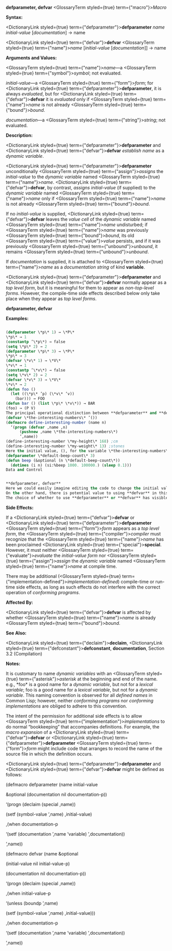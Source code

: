 **defparameter, defvar** <GlossaryTerm styled={true} term={"macro"}><i>Macro</i></GlossaryTerm> 



**Syntax:** 



<DictionaryLink styled={true} term={"defparameter"}><b>defparameter</b></DictionaryLink> *name initial-value* [*documentation*] → name 



<DictionaryLink styled={true} term={"defvar"}><b>defvar</b></DictionaryLink> <GlossaryTerm styled={true} term={"name"}><i>name</i></GlossaryTerm> [*initial-value* [*documentation*]] → name 



**Arguments and Values:** 



<GlossaryTerm styled={true} term={"name"}><i>name</i></GlossaryTerm>—a <GlossaryTerm styled={true} term={"symbol"}><i>symbol</i></GlossaryTerm>; not evaluated. 



*initial-value*—a <GlossaryTerm styled={true} term={"form"}><i>form</i></GlossaryTerm>; for <DictionaryLink styled={true} term={"defparameter"}><b>defparameter</b></DictionaryLink>, it is always *evaluated*, but for <DictionaryLink styled={true} term={"defvar"}><b>defvar</b></DictionaryLink> it is *evaluated* only if <GlossaryTerm styled={true} term={"name"}><i>name</i></GlossaryTerm> is not already <GlossaryTerm styled={true} term={"bound"}><i>bound</i></GlossaryTerm>. 



*documentation*—a <GlossaryTerm styled={true} term={"string"}><i>string</i></GlossaryTerm>; not evaluated. 



**Description:** 



<DictionaryLink styled={true} term={"defparameter"}><b>defparameter</b></DictionaryLink> and <DictionaryLink styled={true} term={"defvar"}><b>defvar</b></DictionaryLink> *establish name* as a *dynamic variable*. 



<DictionaryLink styled={true} term={"defparameter"}><b>defparameter</b></DictionaryLink> unconditionally <GlossaryTerm styled={true} term={"assign"}><i>assigns</i></GlossaryTerm> the *initial-value* to the *dynamic variable* named <GlossaryTerm styled={true} term={"name"}><i>name</i></GlossaryTerm>. <DictionaryLink styled={true} term={"defvar"}><b>defvar</b></DictionaryLink>, by contrast, *assigns initial-value* (if supplied) to the *dynamic variable* named <GlossaryTerm styled={true} term={"name"}><i>name</i></GlossaryTerm> only if <GlossaryTerm styled={true} term={"name"}><i>name</i></GlossaryTerm> is not already <GlossaryTerm styled={true} term={"bound"}><i>bound</i></GlossaryTerm>. 



If no *initial-value* is supplied, <DictionaryLink styled={true} term={"defvar"}><b>defvar</b></DictionaryLink> leaves the *value cell* of the *dynamic variable* named <GlossaryTerm styled={true} term={"name"}><i>name</i></GlossaryTerm> undisturbed; if <GlossaryTerm styled={true} term={"name"}><i>name</i></GlossaryTerm> was previously <GlossaryTerm styled={true} term={"bound"}><i>bound</i></GlossaryTerm>, its old <GlossaryTerm styled={true} term={"value"}><i>value</i></GlossaryTerm> persists, and if it was previously <GlossaryTerm styled={true} term={"unbound"}><i>unbound</i></GlossaryTerm>, it remains <GlossaryTerm styled={true} term={"unbound"}><i>unbound</i></GlossaryTerm>. 



If *documentation* is supplied, it is attached to <GlossaryTerm styled={true} term={"name"}><i>name</i></GlossaryTerm> as a *documentation string* of kind **variable**. 



<DictionaryLink styled={true} term={"defparameter"}><b>defparameter</b></DictionaryLink> and <DictionaryLink styled={true} term={"defvar"}><b>defvar</b></DictionaryLink> normally appear as a *top level form*, but it is meaningful for them to appear as *non-top-level forms*. However, the compile-time side effects described below only take place when they appear as *top level forms*. 















**defparameter, defvar** 



**Examples:**
```lisp

(defparameter \*p\* 1) → \*P\* 
\*p\* → 1 
(constantp ’\*p\*) → false 
(setq \*p\* 2) → 2 
(defparameter \*p\* 3) → \*P\* 
\*p\* → 3 
(defvar \*v\* 1) → \*V\* 
\*v\* → 1 
(constantp ’\*v\*) → false 
(setq \*v\* 2) → 2 
(defvar \*v\* 3) → \*V\* 
\*v\* → 2 
(defun foo () 
  (let ((\*p\* ’p) (\*v\* ’v)) 
    (bar))) → FOO 
(defun bar () (list \*p\* \*v\*)) → BAR 
(foo) → (P V) 
The principal operational distinction between **defparameter** and **defvar** is that **defparameter** makes an unconditional assignment to *name*, while **defvar** makes a conditional one. In practice, this means that **defparameter** is useful in situations where loading or reloading the definition would want to pick up a new value of the variable, while **defvar** is used in situations where the old value would want to be retained if the file were loaded or reloaded. For example, one might create a file which contained: 
(defvar \*the-interesting-numbers\* ’()) 
(defmacro define-interesting-number (name n) 
  ‘(progn (defvar ,name ,n) 
	  (pushnew ,name \*the-interesting-numbers\*) 
	  ’,name)) 
(define-interesting-number \*my-height\* 168) ;cm 
(define-interesting-number \*my-weight\* 13) ;stones 
Here the initial value, (), for the variable \*the-interesting-numbers\* is just a seed that we are never likely to want to reset to something else once something has been grown from it. As such, we have used **defvar** to avoid having the \*interesting-numbers\* information reset if the file is loaded a second time. It is true that the two calls to **define-interesting-number** here would be reprocessed, but if there were additional calls in another file, they would not be and that information would be lost. On the other hand, consider the following code: 
(defparameter \*default-beep-count\* 3) 
(defun beep (&optional (n \*default-beep-count\*)) 
  (dotimes (i n) (si:%beep 1000. 100000.) (sleep 0.1))) 
Data and Control 


**defparameter, defvar** 
Here we could easily imagine editing the code to change the initial value of \*default-beep-count\*, and then reloading the file to pick up the new value. In order to make value updating easy, we have used **defparameter**. 
On the other hand, there is potential value to using **defvar** in this situation. For example, suppose that someone had predefined an alternate value for \*default-beep-count\*, or had loaded the file and then manually changed the value. In both cases, if we had used **defvar** instead of **defparameter**, those user preferences would not be overridden by (re)loading the file. 
The choice of whether to use **defparameter** or **defvar** has visible consequences to programs, but is nevertheless often made for subjective reasons. 

```
**Side Effects:** 



If a <DictionaryLink styled={true} term={"defvar"}><b>defvar</b></DictionaryLink> or <DictionaryLink styled={true} term={"defparameter"}><b>defparameter</b></DictionaryLink> <GlossaryTerm styled={true} term={"form"}><i>form</i></GlossaryTerm> appears as a *top level form*, the <GlossaryTerm styled={true} term={"compiler"}><i>compiler</i></GlossaryTerm> must recognize that the <GlossaryTerm styled={true} term={"name"}><i>name</i></GlossaryTerm> has been proclaimed <DictionaryLink styled={true} term={"special"}><b>special</b></DictionaryLink>. However, it must neither <GlossaryTerm styled={true} term={"evaluate"}><i>evaluate</i></GlossaryTerm> the *initial-value form* nor <GlossaryTerm styled={true} term={"assign"}><i>assign</i></GlossaryTerm> the *dynamic variable* named <GlossaryTerm styled={true} term={"name"}><i>name</i></GlossaryTerm> at compile time. 



There may be additional (<GlossaryTerm styled={true} term={"implementation-defined"}><i>implementation-defined</i></GlossaryTerm>) compile-time or run-time side effects, as long as such effects do not interfere with the correct operation of *conforming programs*. 



**Affected By:** 



<DictionaryLink styled={true} term={"defvar"}><b>defvar</b></DictionaryLink> is affected by whether <GlossaryTerm styled={true} term={"name"}><i>name</i></GlossaryTerm> is already <GlossaryTerm styled={true} term={"bound"}><i>bound</i></GlossaryTerm>. 



**See Also:** 



<DictionaryLink styled={true} term={"declaim"}><b>declaim</b></DictionaryLink>, <DictionaryLink styled={true} term={"defconstant"}><b>defconstant</b></DictionaryLink>, **documentation**, Section 3.2 (Compilation) 



**Notes:** 



It is customary to name *dynamic variables* with an <GlossaryTerm styled={true} term={"asterisk"}><i>asterisk</i></GlossaryTerm> at the beginning and end of the name. e.g., \*foo\* is a good name for a *dynamic variable*, but not for a *lexical variable*; foo is a good name for a *lexical variable*, but not for a *dynamic variable*. This naming convention is observed for all *defined names* in Common Lisp; however, neither *conforming programs* nor *conforming implementations* are obliged to adhere to this convention. 



The intent of the permission for additional side effects is to allow <GlossaryTerm styled={true} term={"implementation"}><i>implementations</i></GlossaryTerm> to do normal “bookkeeping” that accompanies definitions. For example, the *macro expansion* of a <DictionaryLink styled={true} term={"defvar"}><b>defvar</b></DictionaryLink> or <DictionaryLink styled={true} term={"defparameter"}><b>defparameter</b></DictionaryLink> <GlossaryTerm styled={true} term={"form"}><i>form</i></GlossaryTerm> might include code that arranges to record the name of the source file in which the definition occurs. 



<DictionaryLink styled={true} term={"defparameter"}><b>defparameter</b></DictionaryLink> and <DictionaryLink styled={true} term={"defvar"}><b>defvar</b></DictionaryLink> might be defined as follows: 



(defmacro defparameter (name initial-value 



&amp;optional (documentation nil documentation-p)) 



‘(progn (declaim (special ,name)) 



(setf (symbol-value ’,name) ,initial-value) 



,(when documentation-p 



‘(setf (documentation ’,name ’variable) ’,documentation)) 



’,name)) 















(defmacro defvar (name &amp;optional 



(initial-value nil initial-value-p) 



(documentation nil documentation-p)) 



‘(progn (declaim (special ,name)) 



,(when initial-value-p 



‘(unless (boundp ’,name) 



(setf (symbol-value ’,name) ,initial-value))) 



,(when documentation-p 



‘(setf (documentation ’,name ’variable) ’,documentation)) 



’,name)) 



